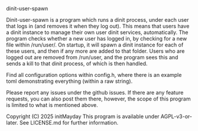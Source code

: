dinit-user-spawn

Dinit-user-spawn is a program which runs a dinit process, under each user that logs in (and removes it when they log out).
This means that users have a dinit instance to manage their own user dinit services, automatically.
The program checks whether a new user has logged in, by checking for a new file within /run/user/. On startup, it will spawn a dinit instance for each of these users, and then if any more are added to that folder.
Users who are logged out are removed from /run/user, and the program sees this and sends a kill to that dinit process, of which is then handled.

Find all configuration options within config.h, where there is an example toml demonstrating everything (within a raw string).

Please report any issues under the github issues. If there are any feature requests, you can also post them there, however, the scope of this program is limited to what is mentioned above.

Copyright (C) 2025 initMayday
This program is available under AGPL-v3-or-later. See LICENSE.md for further information.
